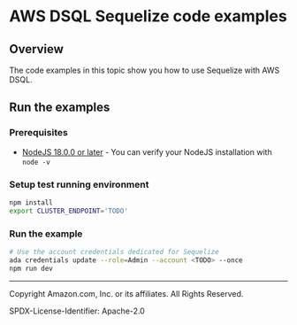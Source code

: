 # AWS DSQL Sequelize code examples

## Overview

The code examples in this topic show you how to use Sequelize with AWS DSQL. 

## Run the examples

### Prerequisites

* [NodeJS 18.0.0 or later](https://nodejs.org/en) - You can verify your NodeJS installation with `node -v`

### Setup test running environment 

```sh
npm install
export CLUSTER_ENDPOINT='TODO'
```

### Run the example

```sh
# Use the account credentials dedicated for Sequelize
ada credentials update --role=Admin --account <TODO> --once
npm run dev
```

---

Copyright Amazon.com, Inc. or its affiliates. All Rights Reserved. 

SPDX-License-Identifier: Apache-2.0